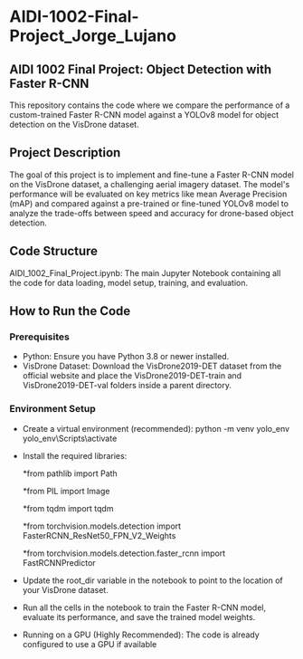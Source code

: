 # AIDI-1002-Final-Project_Jorge_Lujano

## AIDI 1002 Final Project: Object Detection with Faster R-CNN

This repository contains the code where we compare the performance of a custom-trained Faster R-CNN model against a YOLOv8 model for object detection on the VisDrone dataset.

## Project Description
The goal of this project is to implement and fine-tune a Faster R-CNN model on the VisDrone dataset, a challenging aerial imagery dataset. The model's performance will be evaluated on key metrics like mean Average Precision (mAP) and compared against a pre-trained or fine-tuned YOLOv8 model to analyze the trade-offs between speed and accuracy for drone-based object detection.

## Code Structure
AIDI_1002_Final_Project.ipynb: The main Jupyter Notebook containing all the code for data loading, model setup, training, and evaluation.

## How to Run the Code
### Prerequisites

* Python: Ensure you have Python 3.8 or newer installed.
* VisDrone Dataset: Download the VisDrone2019-DET dataset from the official website and place the VisDrone2019-DET-train and VisDrone2019-DET-val folders inside a parent directory.


### Environment Setup

* Create a virtual environment (recommended):
python -m venv yolo_env
yolo_env\Scripts\activate

* Install the required libraries:

  *from pathlib import Path
  
  *from PIL import Image
  
  *from tqdm import tqdm
  
  *from torchvision.models.detection import FasterRCNN_ResNet50_FPN_V2_Weights
  
  *from torchvision.models.detection.faster_rcnn import FastRCNNPredictor

* Update the root_dir variable in the notebook to point to the location of your VisDrone dataset. 

* Run all the cells in the notebook to train the Faster R-CNN model, evaluate its performance, and save the trained model weights.

* Running on a GPU (Highly Recommended):
The code is already configured to use a GPU if available
